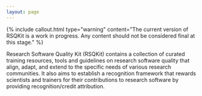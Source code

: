 ```yaml
---
layout: page
---
```


{% include callout.html type="warning" content="The current version of RSQKit is a work in progress. Any content should not be considered final at this stage." %}

Research Software Quality Kit (RSQKit) contains a collection of curated training resources, tools and guidelines on research software quality that align, adapt, and extend to the specific needs of various research communities. It also aims to establish a recognition framework that rewards scientists and trainers for their contributions to research software by providing recognition/credit attribution.

